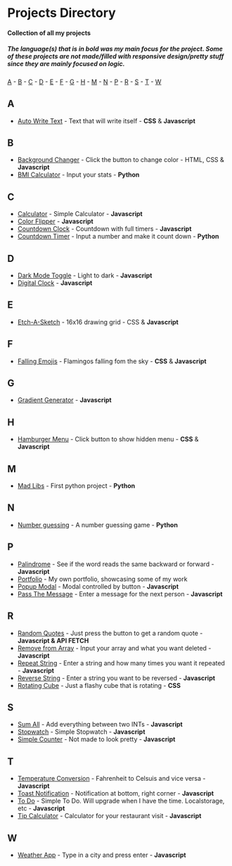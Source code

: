 # Projects Directory
#### Collection of all my projects
##### The language(s) that is in bold was my main focus for the project. Some of these projects are not made/filled with responsive design/pretty stuff since they are mainly focused on logic.

[A](#a) - [B](#b) - [C](#c) - [D](#d) - [E](#e) - [F](#f) - [G](#g) - [H](#h) - [M](#m) - [N](#n) - [P](#p) - [R](#r) - [S](#s) - [T](#t) - [W](#w)

## A <a id="a"></a>
- <a href="https://github.com/viktordepomian/auto-write-text">Auto Write Text</a> - Text that will write itself - **CSS** & **Javascript**

## B <a id="b"></a>
- <a href="https://github.com/viktordepomian/background-changer">Background Changer</a> - Click the button to change color - HTML, CSS & **Javascript**
- <a href="https://github.com/viktordepomian/bmi-calc">BMI Calculator</a> - Input your stats - **Python**

## C <a id="c"></a>
- <a href="https://github.com/viktordepomian/calculator">Calculator</a> - Simple Calculator - **Javascript**
- <a href="https://github.com/viktordepomian/color-flipper">Color Flipper</a> - **Javascript**
- <a href="https://github.com/viktordepomian/countdown-clock">Countdown Clock</a> - Countdown with full timers - **Javascript**
- <a href="https://github.com/viktordepomian/countdown-timer">Countdown Timer</a> - Input a number and make it count down - **Python**

## D <a id="d"></a>
- <a href="https://github.com/viktordepomian/dark-mode-toggle">Dark Mode Toggle</a> - Light to dark - **Javascript**
- <a href="https://github.com/viktordepomian/digital-clock">Digital Clock</a> - **Javascript**

## E <a id="e"></a>
- <a href="https://github.com/viktordepomian/etch-a-sketch">Etch-A-Sketch</a> - 16x16 drawing grid - CSS & **Javascript**

## F <a id="f"></a>
- <a href="https://github.com/viktordepomian/falling-emojis">Falling Emojis</a> - Flamingos falling fom the sky - **CSS** & **Javascript**

## G <a id="g"></a>
- <a href="https://github.com/viktordepomian/gradient-generator">Gradient Generator</a> - **Javascript**

## H <a id="h"></a>
- <a href="https://github.com/viktordepomian/hamburger-hidden-menu">Hamburger Menu</a> - Click button to show hidden menu - **CSS** & **Javascript**

## M <a id="m"></a>
- <a href="https://github.com/viktordepomian/mad-libs-generator">Mad Libs</a> - First python project - **Python**

## N <a id="n"></a>
- <a href="https://github.com/viktordepomian/number-guessing">Number guessing</a> - A number guessing game - **Python**

## P <a id="p"></a>
- <a href="https://github.com/viktordepomian/palindromes">Palindrome</a> - See if the word reads the same backward or forward - **Javascript**
- <a href="https://github.com/viktordepomian/portfolio">Portfolio</a> - My own portfolio, showcasing some of my work
- <a href="https://github.com/viktordepomian/popup-modal">Popup Modal</a> - Modal controlled by button - **Javascript**
- <a href="https://github.com/viktordepomian/pass-the-msg">Pass The Message</a> - Enter a message for the next person - **Javascript**

## R <a id="r"></a>
- <a href="https://github.com/viktordepomian/random-quotes">Random Quotes</a> - Just press the button to get a random quote - **Javascript & API FETCH**
- <a href="https://github.com/viktordepomian/remove-from-array">Remove from Array</a> - Input your array and what you want deleted - **Javascript**
- <a href="https://github.com/viktordepomian/repeat-string">Repeat String</a> - Enter a string and how many times you want it repeated - **Javascript**
- <a href="https://github.com/viktordepomian/reverse-string">Reverse String</a> - Enter a string you want to be reversed - **Javascript**
- <a href="https://github.com/viktordepomian/rotating-cube">Rotating Cube</a> - Just a flashy cube that is rotating - **CSS**

## S <a id="s"></a>
- <a href="https://github.com/viktordepomian/sum-all">Sum All</a> - Add everything between two INTs - **Javascript**
- <a href="https://github.com/viktordepomian/stopwatch">Stopwatch</a> - Simple Stopwatch - **Javascript**
- <a href="https://github.com/viktordepomian/Simple-Counter">Simple Counter</a> - Not made to look pretty - **Javascript**

## T <a id="t"></a>
- <a href="https://github.com/viktordepomian/temp-conversion">Temperature Conversion</a> - Fahrenheit to Celsuis and vice versa - **Javascript**
- <a href="https://github.com/viktordepomian/toast-notification">Toast Notification</a> - Notification at bottom, right corner - **Javascript**
- <a href="https://github.com/viktordepomian/to-do">To Do</a> - Simple To Do. Will upgrade when I have the time. Localstorage, etc - **Javascript**
- <a href="https://github.com/viktordepomian/tip-calculator">Tip Calculator</a> - Calculator for your restaurant visit - **Javascript**

## W <a id="w"></a>
- <a href="https://github.com/viktordepomian/weather-app">Weather App</a> - Type in a city and press enter - **Javascript**
